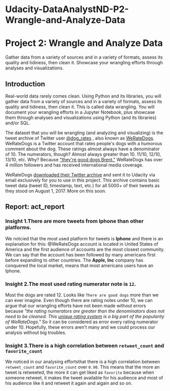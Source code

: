 # Udacity-DataAnalystND-P2-Wrangle-and-Analyze-Data

# Project 2: Wrangle and Analyze Data

Gather data from a variety of sources and in a variety of formats, assess its quality and tidiness, then clean it. Showcase your wrangling efforts through analyses and visualizations.

## Introduction
Real-world data rarely comes clean. Using Python and its libraries, you will gather data from a variety of sources and in a variety of formats, assess its quality and tidiness, then clean it. This is called data wrangling. You will document your wrangling efforts in a Jupyter Notebook, plus showcase them through analyses and visualizations using Python (and its libraries) and/or SQL.

The dataset that you will be wrangling (and analyzing and visualizing) is the tweet archive of Twitter user [@dog_rates](twitter.com/dog_rates) , also known as [WeRateDogs](https://en.wikipedia.org/wiki/WeRateDogs). WeRateDogs is a Twitter account that rates people's dogs with a humorous comment about the dog. These ratings almost always have a denominator of 10. The numerators, though? Almost always greater than 10. 11/10, 12/10, 13/10, etc. Why? Because ["they're good dogs Brent."](http://knowyourmeme.com/memes/theyre-good-dogs-brent) WeRateDogs has over 4 million followers and has received international media coverage.

WeRateDogs [downloaded their Twitter archive](https://support.twitter.com/articles/20170160) and sent it to Udacity via email exclusively for you to use in this project. This archive contains basic tweet data (tweet ID, timestamp, text, etc.) for all 5000+ of their tweets as they stood on August 1, 2017. More on this soon.

## Report: act_report

### Insight 1.There are more tweets from Iphone than other platforms.
We notcied that the most used platform for tweets is **Iphone** and there is an explanation for this: @WeRateDogs account is located in United States of America and the first audience of accounts are the most closest community. We can say that the account has been followed by many americans first before expanding to other countries. The **Apple, Inc** company has conquered the local market, means that most americans users have an Iphone.

### Insight 2.The most used rating numerator note is `12`.
Most the dogs are rated 12. Looks like `There are good dogs` more than we can ever imagine. Even though there are rating notes under 10, we can argue that our wrangling efforts have not been made without errors because *"the rating numerators are greater than the denominators does not need to be cleaned. This [unique rating system](http://knowyourmeme.com/memes/theyre-good-dogs-brent) is a big part of the popularity of WeRateDogs."* So it can be considered as error every rating numerator under 10. Hopefully, these errors aren't many and we could process our analysis without big troubles. 

### Insight 3.There is a high correlation between `retweet_count` and `favorite_count`
We noticed in our analysing effortsthat there is a high correlation between `retweet_count` and `favorite_count` over `0.90`. This means that the more an tweet is retweeted, the more it can get liked as `favorite` because when someone retweet, it makes the tweet available for his audience and most of his audience like it and retweet it again and aigain and so on.